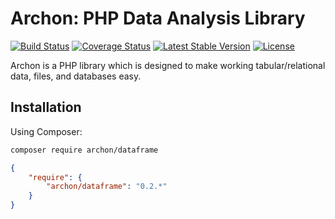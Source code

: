 # Archon: PHP Data Analysis Library

[![Build Status](https://travis-ci.org/HWGehring/Archon.png?branch=master)](https://travis-ci.org/HWGehring/Archon)
[![Coverage Status](https://coveralls.io/repos/HWGehring/Archon/badge.svg?branch=master&service=github)](https://coveralls.io/github/HWGehring/Archon?branch=master)
[![Latest Stable Version](https://poser.pugx.org/archon/dataframe/v/stable)](https://packagist.org/packages/archon/dataframe)
[![License](https://poser.pugx.org/archon/dataframe/license)](https://packagist.org/packages/archon/dataframe)

Archon is a PHP library which is designed to make working tabular/relational data, files, and databases easy.

## Installation

Using Composer:

```sh
composer require archon/dataframe
```

```json
{
    "require": {
        "archon/dataframe": "0.2.*"
    }
}
```